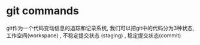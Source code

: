 # git commands

git作为一个代码变动信息的追踪和记录系统, 我们可以把git中的代码分为3种状态, 工作空间(workspace) , 不稳定提交状态 (staging) , 稳定提交状态(commit)

